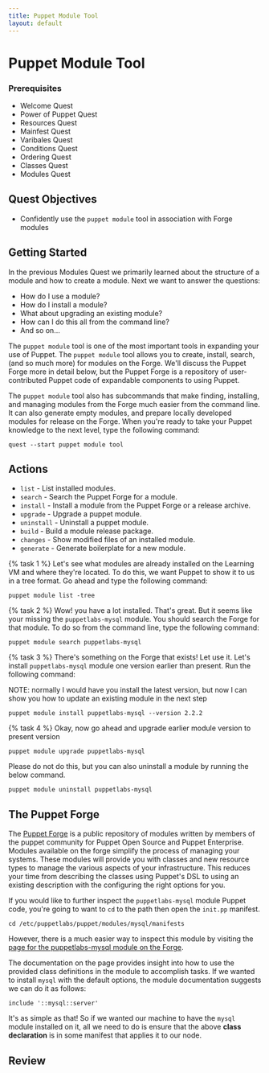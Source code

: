 ```yaml
---
title: Puppet Module Tool
layout: default
---
```


# Puppet Module Tool

### Prerequisites

- Welcome Quest
- Power of Puppet Quest
- Resources Quest
- Mainfest Quest
- Varibales Quest
- Conditions Quest
- Ordering Quest
- Classes Quest
- Modules Quest

## Quest Objectives

- Confidently use the `puppet module` tool in association with Forge modules

## Getting Started

In the previous Modules Quest we primarily learned about the structure of a module and how to create a module. Next we want to answer the questions: 

- How do I use a module?
- How do I install a module?
- What about upgrading an existing module?
- How can I do this all from the command line?
- And so on...

The `puppet module` tool is one of the most important tools in expanding your use of Puppet. The `puppet module` tool allows you to create, install, search, (and so much more) for modules on the Forge. We'll discuss the Puppet Forge more in detail below, but the Puppet Forge is a repository of user-contributed Puppet code of expandable components to using Puppet.

The `puppet module` tool also has subcommands that make finding, installing, and managing modules from the Forge much easier from the command line. It can also generate empty modules, and prepare locally developed modules for release on the Forge. When you're ready to take your Puppet knowledge to the next level, type the following command:

	quest --start puppet module tool

## Actions

- `list` - List installed modules.
- `search` - Search the Puppet Forge for a module.
- `install` - Install a module from the Puppet Forge or a release archive.
- `upgrade` - Upgrade a puppet module.
- `uninstall` - Uninstall a puppet module.
- `build` - Build a module release package.
- `changes` - Show modified files of an installed module.
- `generate` - Generate boilerplate for a new module.


{% task 1 %}
Let's see what modules are already installed on the Learning VM and where they're located. To do this, we want Puppet to show it to us in a tree format. Go ahead and type the following command: 

	puppet module list -tree

{% task 2 %}
Wow! you have a lot installed. That's great. But it seems like your missing the `puppetlabs-mysql` module. You should search the Forge for that module. To do so from the command line, type the following command:

	puppet module search puppetlabs-mysql

{% task 3 %}
There's something on the Forge that exists! Let use it. Let's install `puppetlabs-mysql` module one version earlier than present. Run the following command:

NOTE: normally I would have you install the latest version, but now I can show you how to update an existing module in the next step

	puppet module install puppetlabs-mysql --version 2.2.2

{% task 4 %}
Okay, now go ahead and upgrade earlier module version to present version

	puppet module upgrade puppetlabs-mysql

Please do not do this, but you can also uninstall a module by running the below command.

	puppet module uninstall puppetlabs-mysql

## The Puppet Forge

The [Puppet Forge](http://forge.puppetlabs.com) is a public repository of modules written by members of the puppet community for Puppet Open Source and Puppet Enterprise. Modules available on the forge simplify the process of managing your systems. These modules will provide you with classes and new resource types to manage the various aspects of your infrastructure. This reduces your time from describing the classes using Puppet's DSL to using an existing description with the configuring the right options for you.

If you would like to further inspect the `puppetlabs-mysql` module Puppet code, you're going to want to `cd` to the path then open the `init.pp` manifest.  

	cd /etc/puppetlabs/puppet/modules/mysql/manifests

However, there is a much easier way to inspect this module by visiting the [page for the puppetlabs-mysql module on the Forge](http://forge.puppetlabs.com/puppetlabs/mysql).

The documentation on the page provides insight into how to use the provided class definitions in the module to accomplish tasks. If we wanted to install `mysql` with the default options, the module documentation suggests we can do it as follows:

	include '::mysql::server'

It's as simple as that! So if we wanted our machine to have the `mysql` module installed on it, all we need to do is ensure that the above **class declaration** is in some manifest that applies it to our node.

## Review

